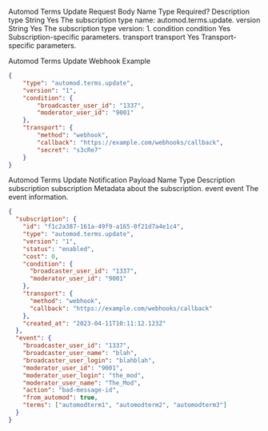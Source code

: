 ﻿Automod Terms Update Request Body
Name	Type	Required?	Description
type	String	Yes	The subscription type name: automod.terms.update.
version	String	Yes	The subscription type version: 1.
condition	 condition 	Yes	Subscription-specific parameters.
transport	 transport 	Yes	Transport-specific parameters.

Automod Terms Update Webhook Example
```json
{
    "type": "automod.terms.update",
    "version": "1",
    "condition": {
        "broadcaster_user_id": "1337",
        "moderator_user_id": "9001"
    },
    "transport": {
        "method": "webhook",
        "callback": "https://example.com/webhooks/callback",
        "secret": "s3cRe7"
    }
}
```

Automod Terms Update Notification Payload
Name	Type	Description
subscription	 subscription 	Metadata about the subscription.
event	 event 	The event information.
```json
{
  "subscription": {
    "id": "f1c2a387-161a-49f9-a165-0f21d7a4e1c4",
    "type": "automod.terms.update",
    "version": "1",
    "status": "enabled",
    "cost": 0,
    "condition": {
      "broadcaster_user_id": "1337",
      "moderator_user_id": "9001"
    },
    "transport": {
      "method": "webhook",
      "callback": "https://example.com/webhooks/callback"
    },
    "created_at": "2023-04-11T10:11:12.123Z"
  },
  "event": {
    "broadcaster_user_id": "1337",
    "broadcaster_user_name": "blah",
    "broadcaster_user_login": "blahblah",
    "moderator_user_id": "9001",
    "moderator_user_login": "the_mod",
    "moderator_user_name": "The_Mod",
    "action": "bad-message-id",
    "from_automod": true,
    "terms": ["automodterm1", "automodterm2", "automodterm3"]
  }
}
```